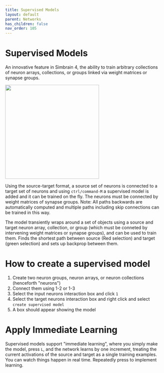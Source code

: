 ```yaml
---
title: Supervised Models
layout: default
parent: Networks
has_children: false
nav_order: 105
---
```


# Supervised Models

An innovative feature in Simbrain 4, the ability to train arbitrary collections of neuron arrays, collections, or groups linked via weight matrices or synapse groups. 

<img src="/assets/images/supervisedModel.png" style="width:300px;"/>

Using the source-target format, a source set of neurons is connected to a target set of neurons and using `ctrl/command-M` a supervised model is added and it can be trained on the fly. The neurons must be connected by weight matrices of synapse groups. Note: All paths backwards are automatically computed and multiple paths including skip connections can be trained in this way.

The model transiently wraps around a set of objects using a source and target neuron array, collection, or group (which  must be conneted by intervening weight matrices or synapse groups), and can be used to train them.  Finds the shortest path between source (Red selection) and target (green selection) and sets up backprop between them. 

# How to create a supervised model

1. Create two neuron groups, neuron arrays, or neuron collections (henceforth "neurons")
2. Connect them using 1-2 or 1-3
3. Select the input neurons interaction box and click `1`
4. Select the target neurons interaction box and right click and select `create supervised model`
5. A box should appear showing the model

# Apply Immediate Learning

Supervised models support "immediate learning", where you simply make the model, press `L`, and the network learns by one increment, treating the current activations of the source and target as a single training examples. You can watch things happen in real time. Repeatedly press to implement learning.
